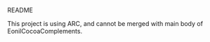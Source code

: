 README






This project is using ARC, and cannot be merged with main body of EonilCocoaComplements.